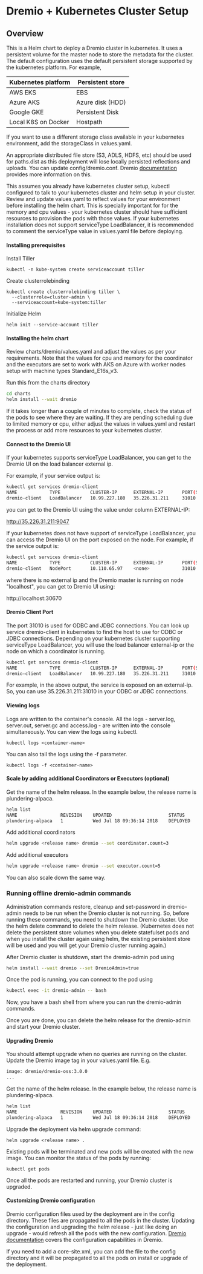 # Dremio + Kubernetes Cluster Setup

## Overview

This is a Helm chart to deploy a Dremio cluster in kubernetes. It uses a persistent volume for the master node to store the metadata for the cluster. The default configuration uses the default persistent storage supported by the kubernetes platform. For example,

| Kubernetes platform | Persistent store |
|---------------------|------------------|
| AWS EKS             | EBS              |
| Azure AKS           | Azure disk (HDD) |
| Google GKE          | Persistent Disk  |
| Local K8S on Docker | Hostpath         |

If you want to use a different storage class available in your kubernetes environment, add the storageClass in values.yaml.

An appropriate distributed file store (S3, ADLS, HDFS, etc) should be used for paths.dist as this deployment will lose locally persisted reflections and uploads. You can update config/dremio.conf. Dremio [documentation](https://docs.dremio.com/deployment/distributed-storage.html) provides more information on this.

This assumes you already have kubernetes cluster setup, kubectl configured to talk to your kubernetes cluster and helm setup in your cluster. Review and update values.yaml to reflect values for your environment before installing the helm chart. This is specially important for for the memory and cpu values - your kubernetes cluster should have sufficient resources to provision the pods with those values. If your kubernetes installation does not support serviceType LoadBalancer, it is recommended to comment the serviceType value in values.yaml file before deploying.

#### Installing prerequisites

Install Tiller

```
kubectl -n kube-system create serviceaccount tiller
```

Create clusterrolebinding

```
kubectl create clusterrolebinding tiller \
  --clusterrole=cluster-admin \
  --serviceaccount=kube-system:tiller
```

Initialize Helm

```
helm init --service-account tiller
```


#### Installing the helm chart
Review charts/dremio/values.yaml and adjust the values as per your requirements. Note that the values for cpu and memory for the coordinator and the executors are set to work with AKS on Azure with worker nodes setup with machine types Standard_E16s_v3.

Run this from the charts directory
```bash
cd charts
helm install --wait dremio
```
If it takes longer than a couple of minutes to complete, check the status of the pods to see where they are waiting. If they are pending scheduling due to limited memory or cpu, either adjust the values in values.yaml and restart the process or add more resources to your kubernetes cluster.

#### Connect to the Dremio UI
If your kubernetes supports serviceType LoadBalancer, you can get to the Dremio UI on the load balancer external ip.

For example, if your service output is:

```bash
kubectl get services dremio-client
NAME            TYPE           CLUSTER-IP      EXTERNAL-IP       PORT(S)                          AGE
dremio-client   LoadBalancer   10.99.227.180   35.226.31.211     31010:32260/TCP,9047:30620/TCP   2d
```

you can get to the Dremio UI using the value under column EXTERNAL-IP:

http://35.226.31.211:9047

If your kubernetes does not have support of serviceType LoadBalancer, you can access the Dremio UI on the port exposed on the node. For example, if the service output is:

```bash
kubectl get services dremio-client
NAME            TYPE           CLUSTER-IP      EXTERNAL-IP       PORT(S)                          AGE
dremio-client   NodePort       10.110.65.97    <none>            31010:32390/TCP,9047:30670/TCP   1h
```
where there is no external ip and the Dremio master is running on node "localhost", you can get to Dremio UI using:

http://localhost:30670


#### Dremio Client Port
The port 31010 is used for ODBC and JDBC connections. You can look up service dremio-client in kubernetes to find the host to use for ODBC or JDBC connections. Depending on your kubernetes cluster supporting serviceType LoadBalancer, you will use the load balancer external-ip or the node on which a coordinator is running.

```bash
kubectl get services dremio-client
NAME            TYPE           CLUSTER-IP      EXTERNAL-IP       PORT(S)                          AGE
dremio-client   LoadBalancer   10.99.227.180   35.226.31.211     31010:32260/TCP,9047:30620/TCP   2d
```

For example, in the above output, the service is exposed on an external-ip. So, you can use 35.226.31.211:31010 in your ODBC or JDBC connections.

#### Viewing logs
Logs are written to the container's console. All the logs - server.log, server.out, server.gc and access.log - are written into the console simultaneously. You can view the logs using kubectl.
```
kubectl logs <container-name>
```
You can also tail the logs using the -f parameter.
```
kubectl logs -f <container-name>
```

#### Scale by adding additional Coordinators or Executors (optional)
Get the name of the helm release. In the example below, the release name is plundering-alpaca.
```bash
helm list
NAME             	REVISION	UPDATED                 	STATUS  	CHART       	NAMESPACE
plundering-alpaca	1       	Wed Jul 18 09:36:14 2018	DEPLOYED	dremio-0.0.5	default
```

Add additional coordinators
```bash
helm upgrade <release name> dremio --set coordinator.count=3
```

Add additional executors
```bash
helm upgrade <release name> dremio --set executor.count=5
```

You can also scale down the same way.

### Running offline dremio-admin commands
Administration commands restore, cleanup and set-password in dremio-admin needs to be run when
the Dremio cluster is not running. So, before running these commands, you need to shutdown
the Dremio cluster. Use the helm delete command to delete the helm release.
(Kubernetes does not delete the persistent store volumes when you delete statefulset pods and
when you install the cluster again using helm, the existing persistent store will be used and
you will get your Dremio cluster running again.)

After Dremio cluster is shutdown, start the dremio-admin pod using
```bash
helm install --wait dremio --set DremioAdmin=true
```
Once the pod is running, you can connect to the pod using
```bash
kubectl exec -it dremio-admin -- bash
```
Now, you have a bash shell from where you can run the dremio-admin commands.

Once you are done, you can delete the helm release for the dremio-admin and start your Dremio cluster.

#### Upgrading Dremio
You should attempt upgrade when no queries are running on the cluster. Update the Dremio image tag in your values.yaml file. E.g.
```bash
image: dremio/dremio-oss:3.0.0
...
```

Get the name of the helm release. In the example below, the release name is plundering-alpaca.
```bash
helm list
NAME             	REVISION	UPDATED                 	STATUS  	CHART       	NAMESPACE
plundering-alpaca	1       	Wed Jul 18 09:36:14 2018	DEPLOYED	dremio-0.0.5	default
```

Upgrade the deployment via helm upgrade command:
```
helm upgrade <release name> .
```

Existing pods will be terminated and new pods will be created with the new image. You can
monitor the status of the pods by running:
```
kubectl get pods
```

Once all the pods are restarted and running, your Dremio cluster is upgraded.

#### Customizing Dremio configuration

Dremio configuration files used by the deployment are in the config directory. These files are propagated to all the pods in the cluster. Updating the configuration and upgrading the helm release - just like doing an upgrade - would refresh all the pods with the new configuration. [Dremio documentation](https://docs.dremio.com/deployment/README-config.html) covers the configuration capabilities in Dremio.

If you need to add a core-site.xml, you can add the file to the config directory and it will be propagated to all the pods on install or upgrade of the deployment.
